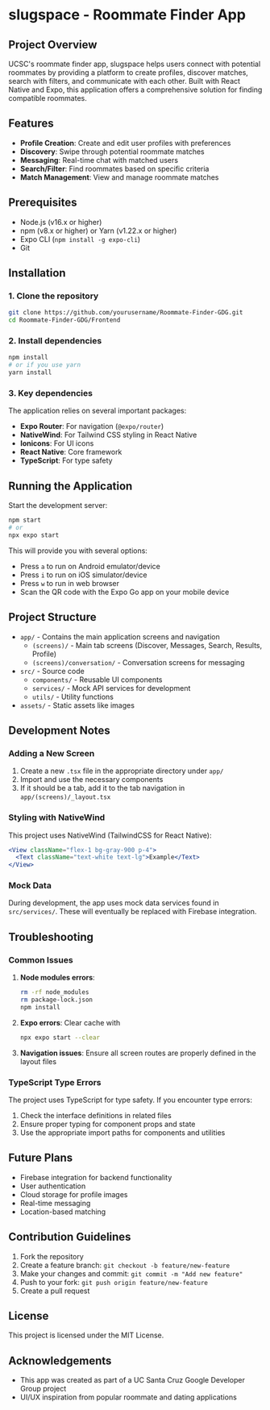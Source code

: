 # slugspace - Roommate Finder App

## Project Overview
UCSC's roommate finder app, slugspace helps users connect with potential roommates by providing a platform to create profiles, discover matches, search with filters, and communicate with each other. Built with React Native and Expo, this application offers a comprehensive solution for finding compatible roommates.

## Features
- **Profile Creation**: Create and edit user profiles with preferences
- **Discovery**: Swipe through potential roommate matches
- **Messaging**: Real-time chat with matched users
- **Search/Filter**: Find roommates based on specific criteria
- **Match Management**: View and manage roommate matches

## Prerequisites
- Node.js (v16.x or higher)
- npm (v8.x or higher) or Yarn (v1.22.x or higher)
- Expo CLI (`npm install -g expo-cli`)
- Git

## Installation

### 1. Clone the repository
```bash
git clone https://github.com/yourusername/Roommate-Finder-GDG.git
cd Roommate-Finder-GDG/Frontend
```

### 2. Install dependencies
```bash
npm install
# or if you use yarn
yarn install
```

### 3. Key dependencies
The application relies on several important packages:
- **Expo Router**: For navigation (`@expo/router`)
- **NativeWind**: For Tailwind CSS styling in React Native
- **Ionicons**: For UI icons
- **React Native**: Core framework
- **TypeScript**: For type safety

## Running the Application

Start the development server:
```bash
npm start
# or
npx expo start
```

This will provide you with several options:
- Press `a` to run on Android emulator/device
- Press `i` to run on iOS simulator/device
- Press `w` to run in web browser
- Scan the QR code with the Expo Go app on your mobile device

## Project Structure

- `app/` - Contains the main application screens and navigation
  - `(screens)/` - Main tab screens (Discover, Messages, Search, Results, Profile)
  - `(screens)/conversation/` - Conversation screens for messaging
- `src/` - Source code
  - `components/` - Reusable UI components
  - `services/` - Mock API services for development
  - `utils/` - Utility functions
- `assets/` - Static assets like images

## Development Notes

### Adding a New Screen
1. Create a new `.tsx` file in the appropriate directory under `app/`
2. Import and use the necessary components
3. If it should be a tab, add it to the tab navigation in `app/(screens)/_layout.tsx`

### Styling with NativeWind
This project uses NativeWind (TailwindCSS for React Native):
```jsx
<View className="flex-1 bg-gray-900 p-4">
  <Text className="text-white text-lg">Example</Text>
</View>
```

### Mock Data
During development, the app uses mock data services found in `src/services/`. These will eventually be replaced with Firebase integration.

## Troubleshooting

### Common Issues
1. **Node modules errors**: 
   ```bash
   rm -rf node_modules
   rm package-lock.json
   npm install
   ```

2. **Expo errors**: Clear cache with 
   ```bash
   npx expo start --clear
   ```

3. **Navigation issues**: Ensure all screen routes are properly defined in the layout files

### TypeScript Type Errors
The project uses TypeScript for type safety. If you encounter type errors:
1. Check the interface definitions in related files
2. Ensure proper typing for component props and state
3. Use the appropriate import paths for components and utilities

## Future Plans
- Firebase integration for backend functionality
- User authentication
- Cloud storage for profile images
- Real-time messaging
- Location-based matching

## Contribution Guidelines
1. Fork the repository
2. Create a feature branch: `git checkout -b feature/new-feature`
3. Make your changes and commit: `git commit -m "Add new feature"`
4. Push to your fork: `git push origin feature/new-feature`
5. Create a pull request

## License
This project is licensed under the MIT License.

## Acknowledgements
- This app was created as part of a UC Santa Cruz Google Developer Group project
- UI/UX inspiration from popular roommate and dating applications
